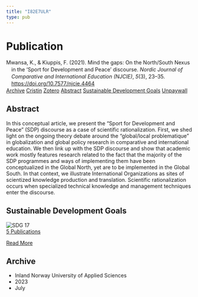```yaml
---
title: "I82E7ULR"
type: pub
---
```

<h1>Publication</h1>
<article id="csl-bib-container-I82E7ULR" class="csl-bib-container">
  <div class="csl-bib-body" style="line-height: 1.35; padding-left: 1em; text-indent:-1em;">
  <div class="csl-entry">Mwansa, K., &amp; Kiuppis, F. (2021). Mind the gaps: On the North/South Nexus in the &#x2018;Sport for Development and Peace&#x2019; discourse. <i>Nordic Journal of Comparative and International Education (NJCIE)</i>, <i>5</i>(3), 23&#x2013;35. <a href="https://doi.org/10.7577/njcie.4464">https://doi.org/10.7577/njcie.4464</a></div>
</div>
  <div class="csl-bib-buttons">
    <a href="#taxonomy-article-I82E7ULR" class="csl-bib-button">Archive</a>
    <a href="https://app.cristin.no/results/show.jsf?id=2161200" alt="Cristin URL" class="csl-bib-button">Cristin</a>
    <a href="http://zotero.org/groups/5402882/items/I82E7ULR" alt="Zotero URL" class="csl-bib-button">Zotero</a>
    <a href="#abstract-article-I82E7ULR" class="csl-bib-button">Abstract</a>
    <a href="#sdg-article-I82E7ULR" class="csl-bib-button">Sustainable Development Goals</a>
    <a href="https://journals.oslomet.no/index.php/nordiccie/article/download/4464/4121" class="csl-bib-button">Unpaywall</a>
  </div>
  <div id="csl-bib-meta-container-I82E7ULR"></div>
</article>
<div id="csl-bib-meta-I82E7ULR" class="csl-bib-meta">
  <article id="abstract-article-I82E7ULR" class="abstract-article">
    <h1>Abstract</h1>
    In this conceptual article, we present the “Sport for Development and Peace” (SDP) discourse as a case of scientific rationalization. First, we shed light on the ongoing theory debate around the “global/local problematique” in globalization and global policy research in comparative and international education. We then link up with the SDP discourse and show that academic work mostly features research related to the fact that the majority of the SDP programmes and ways of implementing them have been conceptualized in the Global North, yet are to be implemented in the Global South. In that context, we illustrate International Organizations as sites of scientized knowledge production and translation. Scientific rationalization occurs when specialized technical knowledge and management techniques enter the discourse.
  </article>
  <article id="sdg-article-I82E7ULR" class="sdg-article">
    <h1>Sustainable Development Goals</h1>
    <div class="sdg-container"><div id="sdg17" class="sdg"> <img src="{{< params subfolder >}}images/sdg/sdg17_en.png" class="image" alt="SDG 17"> <div class="sdg-overlay"> <a href="{{< params subfolder >}}en/archive/?sdg=17#archive" class="sdg-publication-count"><span>5</span> Publications</a> <p><a href="https://sdgs.un.org/goals/goal17" class="sdg-read-more">Read More</a></p> </div> </div></div>
  </article>
  <article id="taxonomy-article-I82E7ULR" class="taxonomy-article">
    <h1>Archive</h1>
    <ul>
      <li>Inland Norway University of Applied Sciences</li>
      <li>2023</li>
      <li>July</li>
    </ul>
  </article>
</div>
